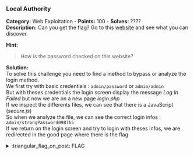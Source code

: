 ### Local Authority
**Category:** Web Exploitation - **Points:** 100 - **Solves:** ????  
**Description:** Can you get the flag? Go to this [website](http://saturn.picoctf.net:54554/) and see what you can discover.  

**Hint:**
> How is the password checked on this website?  

**Solution:**  
To solve this challenge you need to find a method to bypass or analyze the login method.  
We first try with basic credentials : `admin/password` or `admin/admin`  
But with theses credentials the login screen display the message *Log In Failed* but now we are on a new page *login.php*  
If we inspect the differents files, we can see that there is a JavaScript (*secure.js*)  
So when we analyze the file, we can see the correct login infos : `admin/strongPassword098765`  
If we return on the login screen and try to login with theses infos, we are redirected in the good page where there is the flag  


<details>
  <summary>:triangular_flag_on_post: FLAG</summary>

  ```
  picoCTF{1nclu51v17y_1of2_f7w_2of2_df589022}
  ```
</details>

